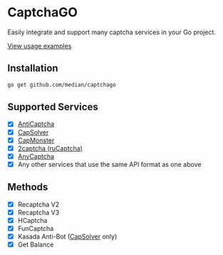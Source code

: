 # CaptchaGO
Easily integrate and support many captcha services in your Go project.

[View usage examples](examples)

## Installation
```bash
go get github.com/median/captchago
```

## Supported Services
- [x] [AntiCaptcha](http://getcaptchasolution.com/ielxn7dpk3)
- [x] [CapSolver](https://dashboard.capsolver.com/passport/register?inviteCode=G0LMAKBIuoJp)
- [x] [CapMonster](https://capmonster.cloud)
- [x] [2captcha (ruCaptcha)](https://2captcha.com)
- [x] [AnyCaptcha](https://anycaptcha.com)
- [x] Any other services that use the same API format as one above

## Methods
- [x] Recaptcha V2
- [x] Recaptcha V3
- [x] HCaptcha
- [x] FunCaptcha
- [x] Kasada Anti-Bot ([CapSolver](https://dashboard.capsolver.com/passport/register?inviteCode=G0LMAKBIuoJp) only)
- [x] Get Balance

